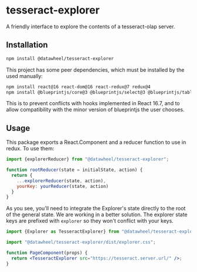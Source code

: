 # tesseract-explorer

A friendly interface to explore the contents of a tesseract-olap server.

## Installation

```bash
npm install @datawheel/tesseract-explorer
```

This project has some peer dependencies, which must be installed by the used manually:

```bash
npm install react@16 react-dom@16 react-redux@7 redux@4
npm install @blueprintjs/core@3 @blueprintjs/select@3 @blueprintjs/table@3
```

This is to prevent conflicts with hooks implemented in React 16.7, and to allow compatibility with the minor version of blueprintjs the user chooses.

## Usage

This package exports a React.Component and a reducer function to use in redux. To use them:

```js
import {explorerReducer} from "@datawheel/tesseract-explorer";

function rootReducer(state = initialState, action) {
  return {
    ...explorerReducer(state, action),
    yourKey: yourReducer(state, action)
  }
}
```

As you see, you'll need to integrate the Explorer's state directly to the root of the general state. We are working in a better solution. The explorer state keys are prefixed with `explorer` so they won't conflict with your keys.

```jsx
import {Explorer as TesseractExplorer} from "@datawheel/tesseract-explorer";

import "@datawheel/tesseract-explorer/dist/explorer.css";

function PageComponent(props) {
  return <TesseractExplorer src="https://tesseract.server.url/" />;
}
```
